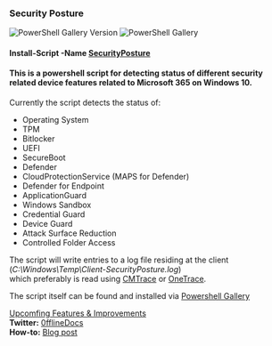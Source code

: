 ### Security Posture 

![PowerShell Gallery Version](https://img.shields.io/powershellgallery/v/SecurityPosture) ![PowerShell Gallery](https://img.shields.io/powershellgallery/dt/SecurityPosture)

#### Install-Script -Name [SecurityPosture](https://www.powershellgallery.com/packages/SecurityPosture)

#### This is a powershell script for detecting status of different security related device features related to Microsoft 365 on Windows 10. 
Currently the script detects the status of:   

- Operating System
- TPM
- Bitlocker
- UEFI
- SecureBoot 
- Defender
- CloudProtectionService (MAPS for Defender)
- Defender for Endpoint
- ApplicationGuard
- Windows Sandbox
- Credential Guard
- Device Guard
- Attack Surface Reduction
- Controlled Folder Access  

The script will write entries to a log file residing at the client (*C:\Windows\Temp\Client-SecurityPosture.log*)   
which preferably is read using [CMTrace](https://www.microsoft.com/en-us/download/confirmation.aspx?id=50012) or [OneTrace](https://docs.microsoft.com/en-us/mem/configmgr/core/support/support-center-onetrace).

The script itself can be found and installed via [Powershell Gallery](https://www.powershellgallery.com/packages/SecurityPosture)  

[Upcomfing Features & Improvements](https://github.com/Sculpin90/Powershell/projects/1)  
**Twitter:** [0fflineDocs](https://twitter.com/0fflineDocs)  
**How-to:** [Blog post](https://devicemanagement.home.blog/2020/07/30/security-posture/)    
